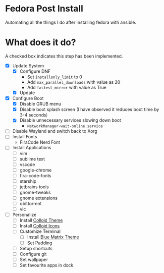 # Fedora Post Install

Automating all the things I do after installing fedora with ansible.

# What does it do?

A checked box indicates this step has been implemented.

- [x] Update System
    - [x] Configure DNF
        - Set `installonly_limit` to 0
        - Add `max_parallel_downloads` with value as 20
        - Add `fastest_mirror` with value as True
    - [x] Update
- [x] Configure Boot
    - [x] Disable GRUB menu
    - [x] Disable boot splash screen (I have observed it reduces boot time by 3-4 seconds)
    - [x] Disable unnecessary services slowing down boot
        - `NetworkManager-wait-online.service`
- [ ] Disable Wayland and switch back to Xorg
- [ ] Install Fonts
    - FiraCode Nerd Font
- [ ] Install Applications
    - [ ] vim
    - [ ] sublime text
    - [ ] vscode
    - [ ] google-chrome
    - [ ] fira-code-fonts
    - [ ] starship
    - [ ] jetbrains tools
    - [ ] gnome-tweaks
    - [ ] gnome extensions
    - [ ] qbittorrent
    - [ ] vlc
- [ ] Personalize
    - [ ] Install [Colloid Theme](https://github.com/vinceliuice/Colloid-gtk-theme)
    - [ ] Install [Colloid Icons](https://github.com/vinceliuice/Colloid-icon-theme)
    - [ ] Customize Terminal
        - [ ] Install [Blue Matrix Theme](https://windowsterminalthemes.dev/?theme=Blue%20Matrix)
        - [ ] Set Padding
    - [ ] Setup shortcuts
    - [ ] Configure git
    - [ ] Set wallpaper
    - [ ] Set favourite apps in dock

